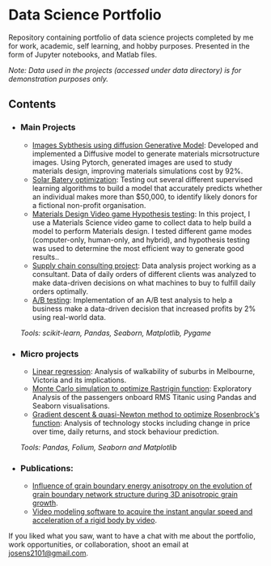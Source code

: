 # Data Science Portfolio
Repository containing portfolio of data science projects completed by me for work, academic, self learning, and hobby purposes. Presented in the form of Jupyter notebooks, and Matlab files.

_Note: Data used in the projects (accessed under data directory) is for demonstration purposes only._


## Contents

- ### Main Projects

	<!-- - [Failures of non-repairable equipment](https://github.com/josedavid2101/Predictive_maintenance): A model to predict the expected life of non-repairable equipment using various statistical analysis tools. Using historical data to fit the model resulted in decreasing equipment maintenance expenses. -->
	- [Images Sybthesis using diffusion Generative Model](https://github.com/josedavid2101/Image_Synthesis_Diffusion_Model): Developed and implemented a Diffusive model to generate materials micrsotructure images. Using Pytorch, generated images are used to study materials design, improving materials simulations cost by 92%.
	- [Solar Batery optimization](https://github.com/josedavid2101/Optimization_techniques): Testing out several different supervised learning algorithms to build a model that accurately predicts whether an individual makes more than $50,000, to identify likely donors for a fictional non-profit organisation.
	- [Materials Design Video game Hypothesis testing](https://github.com/josedavid2101/Statistics_videogame/blob/main/README.md): In this project, I use a Materials Science video game to collect data to help build a model to perform Materials design. I tested different game modes (computer-only, human-only, and hybrid), and hypothesis testing was used to determine the most efficient way to generate good results..
	- [Supply chain consulting project](https://github.com/josedavid2101/Supply_Chain_Data_Analysis): Data analysis project working as a consultant. Data of daily orders of different clients was analyzed to make data-driven decisions on what machines to buy to fulfill daily orders optimally.
	- [A/B testing](https://github.com/josedavid2101/AB_testing_Case_Study): Implementation of an A/B test analysis to help a business make a data-driven decision that increased profits by 2% using real-world data.

	_Tools: scikit-learn, Pandas, Seaborn, Matplotlib, Pygame_ 


- ### Micro projects
	- [Linear regression](https://github.com/sajal2692/Scalable-Walkability-Analysis-of-Melbourne): Analysis of walkability of suburbs in Melbourne, Victoria and its implications.
	- [Monte Carlo simulation to optimize Rastrigin function](https://github.com/sajal2692/data-science-portfolio/blob/master/Titanic%20Dataset%20-%20Exploratory%20Analysis.ipynb): Exploratory Analysis of the passengers onboard RMS Titanic using Pandas and Seaborn visualisations.
	- [Gradient descent & quasi-Newton method to optimize Rosenbrock's function](https://github.com/sajal2692/data-science-portfolio/blob/master/Stock%20Market%20Analysis%20for%20Tech%20Stocks.ipynb): Analysis of technology stocks including change in price over time, daily returns, and stock behaviour prediction.
		<!-- - [Desicion tree, random forest, xbost](https://github.com/sajal2692/data-science-portfolio/blob/master/2016%20General%20Election%20Poll%20Analysis.ipynb): Very simple analysis of 2016 US General Election Poll data.
		- [Deep learning project](https://github.com/sajal2692/data-science-portfolio/blob/master/911%20Calls%20-%20Exploratory%20Analysis.ipynb): Exploratory Data Analysis of the 911 calls dataset hosted on Kaggle. Demonstrates extraction of useful features from different variables. -->
		
	_Tools: Pandas, Folium, Seaborn and Matplotlib_
	
- ### Publications:
	- [Influence of grain boundary energy anisotropy on the evolution of grain boundary network structure during 3D anisotropic grain growth](https://github.com/sajal2692/Scalable-Walkability-Analysis-of-Melbourne).
	- [Video modeling software to acquire the instant angular speed and acceleration of a rigid body by video](https://github.com/sajal2692/Scalable-Walkability-Analysis-of-Melbourne).



If you liked what you saw, want to have a chat with me about the portfolio, work opportunities, or collaboration, shoot an email at josens2101@gmail.com. 
